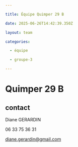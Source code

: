 ```yaml
---

title: Équipe Quimper 29 B

date: 2025-06-26T14:42:39.350Z

layout: team

categories:

  - équipe

  - groupe-3

---
```


# Quimper 29 B



## contact 

Diane GERARDIN

06 33 75 36 31

diane.gerardin@gmail.com

